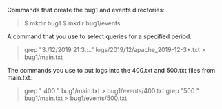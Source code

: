 Commands that create the bug1 and events directories:

> $ mkdir bug1
> $ mkdir bug1/events

A command that you use to select queries for a specified period. 

> grep "3./12/2019:21:3.:.." logs/2019/12/apache_2019-12-3*.txt > bug1/main.txt

The commands you use to put logs into the 400.txt and 500.txt files from main.txt:

> grep " 400 " bug1/main.txt > bug1/events/400.txt
> grep "500 " bug1/main.txt > bug1/events/500.txt
